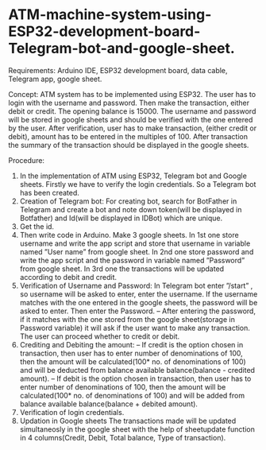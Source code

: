 # ATM-machine-system-using-ESP32-development-board-Telegram-bot-and-google-sheet.

Requirements: Arduino IDE, ESP32 development board, data cable, Telegram app, google sheet.

Concept: 
   ATM system has to be implemented using ESP32. The user has to login with the username and password. Then make the transaction, either debit or credit. The opening balance is 15000. The username and password will be stored in google sheets and should be verified with the one entered by the user. After verification,
user has to make transaction, (either credit or debit), amount has to be entered in the multiples of 100. After transaction the summary of the transaction should be displayed in the google sheets.

Procedure:
1. In the implementation of ATM using ESP32, Telegram bot and Google sheets. Firstly we have to verify the login credentials. So a Telegram bot has been created.
2. Creation of Telegram bot: For creating bot, search for BotFather in Telegram and create a bot and note down token(will be displayed in Botfather) and Id(will be displayed in IDBot) which are unique.
3. Get the id.
4. Then write code in Arduino. Make 3 google sheets. In 1st one store username and write the app script and store that username in variable named ”User name” from google sheet. In 2nd one store password and write the app script and the password in variable named ”Password” from google sheet. In 3rd one the transactions will be updated according to debit and credit.
5. Verification of Username and Password: In Telegram bot enter ”/start” , so username will be asked to enter, enter the username. If the username matches with the one entered in the google sheets, the password will be asked to enter. Then enter the Password.
– After entering the password, if it matches with the one stored from the google sheet(storage in Password variable) it will ask if the user want to make any transaction. The user can proceed whether to credit or debit.
6. Crediting and Debiting the amount:
– If credit is the option chosen in transaction, then user has to enter number of denominations of 100, then the amount will be calculated(100* no. of denominations of 100) and will be deducted from balance available balance(balance - credited amount).
– If debit is the option chosen in transaction, then user has to enter number of denominations of 100, then the amount will be calculated(100* no. of denominations of 100) and will be added from balance available balance(balance + debited amount).
7. Verification of login credentials.
8. Updation in Google sheets The transactions made will be updated simultaneosly in the google sheet with the help of sheetupdate function in 4 columns(Credit, Debit, Total balance, Type of transaction).



